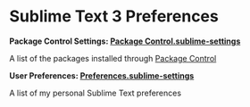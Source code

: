 # Sublime Text 3 Preferences

**Package Control Settings: [Package Control.sublime-settings](//github.com/vimux/sublime-text-3-preferences/blob/master/Package%20Control.sublime-settings)**

A list of the packages installed through [Package Control](http://wbond.net/sublime_packages/package_control)

**User Preferences: [Preferences.sublime-settings](//github.com/vimux/sublime-text-3-preferences/blob/master/Preferences.sublime-settings)**

A list of my personal Sublime Text preferences
